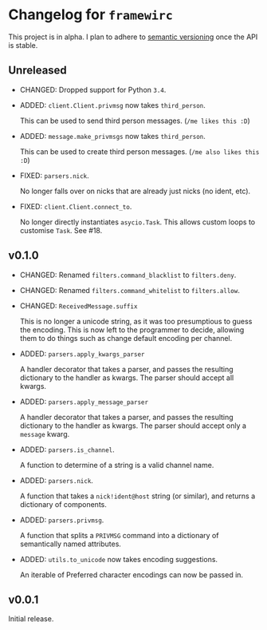 # Changelog for `framewirc`

This project is in alpha. I plan to adhere to [semantic versioning][semver]
once the API is stable.

## Unreleased
- CHANGED: Dropped support for Python `3.4`.

- ADDED: `client.Client.privmsg` now takes `third_person`.

  This can be used to send third person messages. (`/me likes this :D`)

- ADDED: `message.make_privmsgs` now takes `third_person`.

  This can be used to create third person messages. (`/me also likes this :D`)

- FIXED: `parsers.nick`.

  No longer falls over on nicks that are already just nicks (no ident, etc).

- FIXED: `client.Client.connect_to`.

  No longer directly instantiates `asycio.Task`. This allows custom loops to
  customise `Task`. See #18.

## v0.1.0

- CHANGED: Renamed `filters.command_blacklist` to `filters.deny`.

- CHANGED: Renamed `filters.command_whitelist` to `filters.allow`.

- CHANGED: `ReceivedMessage.suffix`

  This is no longer a unicode string, as it was too presumptious to guess the
  encoding. This is now left to the programmer to decide, allowing them to do
  things such as change default encoding per channel.

- ADDED: `parsers.apply_kwargs_parser`

  A handler decorator that takes a parser, and passes the resulting dictionary
  to the handler as kwargs. The parser should accept all kwargs.

- ADDED: `parsers.apply_message_parser`

  A handler decorator that takes a parser, and passes the resulting dictionary
  to the handler as kwargs. The parser should accept only a `message` kwarg.

- ADDED: `parsers.is_channel`.

  A function to determine of a string is a valid channel name.

- ADDED: `parsers.nick`.

  A function that takes a `nick!ident@host` string (or similar), and returns a
  dictionary of components.

- ADDED: `parsers.privmsg`.

  A function that splits a `PRIVMSG` command into a dictionary of semantically
  named attributes.

- ADDED: `utils.to_unicode` now takes encoding suggestions.

  An iterable of Preferred character encodings can now be passed in.

## v0.0.1

Initial release.


[semver]: http://semver.org/spec/v2.0.0.html
